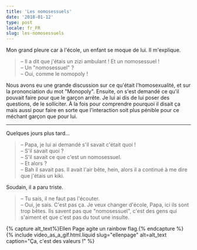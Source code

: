 ```yaml
---
title: 'Les nomosessuels'
date: '2018-01-12'
type: post
locale: fr_FR
slug: les-nomosessuels
---
```


Mon grand pleure car à l'école, un enfant se moque de lui. Il m'explique.

<!-- more -->

> – Il a dit que j'étais un zizi ambulant ! Et un nomosessuel !  
> – Un "nomosessuel" ?  
> – Oui, comme le nomopoly !

Nous avons eu une grande discussion sur ce qu'était l'homosexualité, et sur la prononciation du mot "Monopoly". Ensuite, on s'est demandé ce qu'il pouvait faire pour que le garçon arrête. Je lui ai dis de lui poser des questions, de le solliciter. À la fois pour comprendre pourquoi il disait ça mais aussi pour faire en sorte que l'interaction soit plus pénible pour ce méchant garçon que pour lui.

***

Quelques jours plus tard…

> – Papa, je lui ai demandé s'il savait c'était quoi !  
> – S'il savait quoi ?  
> – S'il savait ce que c'est un nomosessuel.  
> – Et alors ?  
> – Bah il savait pas. Il avait l'air bête, hein, alors il a continué à me dire que j'étais un kiki.

Soudain, il a paru triste.

> – Tu sais, il ne faut pas l'écouter.  
> – Oui, je sais. C'est pas ça. Je veux changer d'école, Papa, ici ils sont trop bêtes. Ils savent pas que "nomosessuel", c'est des gens qui s'aiment et que c'est pas du tout une insulte.

{% capture alt_text%}Ellen Page agite un <span lang="en">rainbow flag</span>.{% endcapture %}
{% include video_as_a_gif.html.liquid
slug="ellenpage"
alt=alt_text
caption="Ça, c'est des valeurs !"
%}
